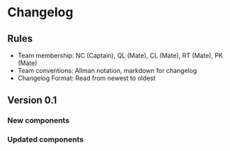 # Changelog 

## Rules

* Team membership:  NC (Captain), QL (Mate), CL (Mate), RT (Mate), PK (Mate)  
* Team conventions: Allman notation, markdown for changelog  
* Changelog Format: Read from newest to oldest

## Version 0.1

### New components

### Updated components
